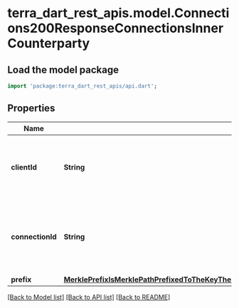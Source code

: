 # terra_dart_rest_apis.model.Connections200ResponseConnectionsInnerCounterparty

## Load the model package
```dart
import 'package:terra_dart_rest_apis/api.dart';
```

## Properties
Name | Type | Description | Notes
------------ | ------------- | ------------- | -------------
**clientId** | **String** | identifies the client on the counterparty chain associated with a given connection. | [optional] 
**connectionId** | **String** | identifies the connection end on the counterparty chain associated with a given connection. | [optional] 
**prefix** | [**MerklePrefixIsMerklePathPrefixedToTheKeyTheConstructedKeyFromThePathAndTheKeyWillBeAppendPathKeyPathAppendPathKeyPrefixKey**](MerklePrefixIsMerklePathPrefixedToTheKeyTheConstructedKeyFromThePathAndTheKeyWillBeAppendPathKeyPathAppendPathKeyPrefixKey.md) |  | [optional] 

[[Back to Model list]](../README.md#documentation-for-models) [[Back to API list]](../README.md#documentation-for-api-endpoints) [[Back to README]](../README.md)


